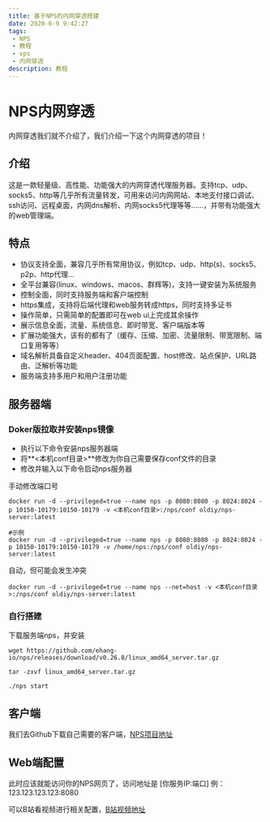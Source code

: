 ```yaml
---
title: 基于NPS的内网穿透搭建
date: 2020-6-9 9:42:27
tags:
 - NPS
 - 教程
 - vps
 - 内网穿透
description: 教程
---
```

# NPS内网穿透

内网穿透我们就不介绍了，我们介绍一下这个内网穿透的项目！



## 介绍

这是一款轻量级、高性能、功能强大的内网穿透代理服务器。支持tcp、udp、socks5、http等几乎所有流量转发，可用来访问内网网站、本地支付接口调试、ssh访问、远程桌面，内网dns解析、内网socks5代理等等……，并带有功能强大的web管理端。



##  特点

- 协议支持全面，兼容几乎所有常用协议，例如tcp、udp、http(s)、socks5、p2p、http代理...
- 全平台兼容(linux、windows、macos、群辉等)，支持一键安装为系统服务
- 控制全面，同时支持服务端和客户端控制
- https集成，支持将后端代理和web服务转成https，同时支持多证书
- 操作简单，只需简单的配置即可在web ui上完成其余操作
- 展示信息全面，流量、系统信息、即时带宽、客户端版本等
- 扩展功能强大，该有的都有了（缓存、压缩、加密、流量限制、带宽限制、端口复用等等）
- 域名解析具备自定义header、404页面配置、host修改、站点保护、URL路由、泛解析等功能
- 服务端支持多用户和用户注册功能



## 服务器端

### Doker版拉取并安装nps镜像

- 执行以下命令安装nps服务器端
- 将**<本机conf目录>**修改为你自己需要保存conf文件的目录
- 修改并输入以下命令启动nps服务器

手动修改端口号

```
docker run -d --privileged=true --name nps -p 8080:8080 -p 8024:8024 -p 10150-10179:10150-10179 -v <本机conf目录>:/nps/conf oldiy/nps-server:latest

#示例
docker run -d --privileged=true --name nps -p 8080:8080 -p 8024:8024 -p 10150-10179:10150-10179 -v /home/nps:/nps/conf oldiy/nps-server:latest
```

自动，但可能会发生冲突

```
docker run -d --privileged=true --name nps --net=host -v <本机conf目录>:/nps/conf oldiy/nps-server:latest
```



### 自行搭建

下载服务端nps，并安装

```
wget https://github.com/ehang-io/nps/releases/download/v0.26.8/linux_amd64_server.tar.gz

tar -zxvf linux_amd64_server.tar.gz

./nps start
```



## 客户端

我们去Github下载自己需要的客户端，[NPS项目地址](https://github.com/ehang-io/nps)



## Web端配置

此时应该就能访问你的NPS网页了，访问地址是 [你服务IP:端口] 例：123.123.123.123:8080

可以B站看视频进行相关配置，[B站视频地址](https://www.bilibili.com/video/BV19J411R7xa?from=search&seid=12146123682062738925)